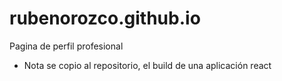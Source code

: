# rubenorozco.github.io

Pagina de perfil profesional

* Nota se copio al repositorio, el build de una aplicación react
